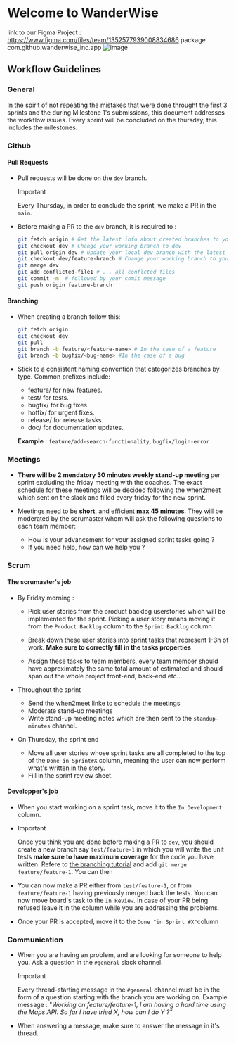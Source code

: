 # Welcome to WanderWise
link to our Figma Project : https://www.figma.com/files/team/1352577939008834686
package com.github.wanderwise_inc.app
![image](https://github.com/WanderWise-Inc/app/assets/56965479/494fe0de-c2c8-4947-be26-5f204a76f564)


## Workflow Guidelines 
### General
In the spirit of not repeating the mistakes that were done throught the first 3 sprints and the during Milestone 1's submissions, this document addresses the workflow issues. Every sprint will be concluded on the thursday, this includes the milestones.


### Github
#### Pull Requests

-  Pull requests will be done on the `dev` branch. 
    > [!IMPORTANT]  
    > Every Thursday, in order to conclude the sprint, we make a PR in the `main`.
-  Before making a PR to the `dev` branch, it is required to :

    ```bash
    git fetch origin # Get the latest info about created branches to your local env.
    git checkout dev # Change your working branch to dev
    git pull origin dev # Update your local dev branch with the latest changes.
    git checkout dev/feature-branch # Change your working branch to your feature branch
    git merge dev
    git add conflicted-file1 # ... all conflcted files
    git commit -m  # followed by your comit message
    git push origin feature-branch 
    ````
#### Branching
- When creating a branch follow this:

    ```bash
    git fetch origin
    git checkout dev
    git pull 
    git branch -b feature/<feature-name> # In the case of a feature
    git branch -b bugfix/<bug-name> #In the case of a bug
    ```

- Stick to a consistent naming convention that categorizes branches by type. Common prefixes include:
    - feature/ for new features.
    - test/ for tests.
    - bugfix/ for bug fixes.
    - hotfix/ for urgent fixes.
    - release/ for release tasks.
    - doc/ for documentation updates.

    **Example** : `feature/add-search-functionality`, `bugfix/login-error`


### Meetings
- **There will be 2 mendatory 30 minutes weekly stand-up meeting** per sprint excluding the friday meeting with the coaches. The exact schedule for these meetings will be decided following the when2meet which sent on the slack and filled every friday for the new sprint.

- Meetings need to be **short**, and efficient **max 45 minutes**.  They will be moderated by the scrumaster whom will ask the following questions to each team member:
    - How is your advancement for your assigned sprint tasks going ?
    - If you need help, how can we help you ?

### Scrum

#### The scrumaster's job 
- By Friday morning :
    - Pick user stories from the product backlog userstories which will be implemented for the sprint. Picking a user story means moving it from the `Product Backlog` column to the `Sprint Backlog` column

    - Break down these user stories into sprint tasks that represent 1-3h of work. **Make sure to correctly fill in the tasks properties**

    - Assign these tasks to team members, every team member should have approximately the same total amount of estimated and should span out the whole project front-end, back-end etc...

- Throughout the sprint
    - Send the when2meet linke to schedule the meetings
    - Moderate stand-up meetings
    - Write stand-up meeting notes which are then sent to the `standup-minutes` channel.
- On Thursday, the sprint end
    - Move all user stories whose sprint tasks are all completed to the top of the `Done in Sprint#X` column, meaning the user can now perform what's written in the story.
    - Fill in the sprint review sheet.

#### Developper's job
- When you start working on a sprint task, move it to the `In Development` column.
-   > [!IMPORTANT]  
    > Once you think you are done before making a PR to `dev`, you should create a new branch say `test/feature-1` in which you will write the unit tests **make sure to have maximum coverage** for the code you have written. Refere to [the branching tutorial](#branching) and add `git merge feature/feature-1`. You can then

- You can now make a PR either from `test/feature-1`, or from `feature/feature-1` having previously merged back the tests. You can now move board's task to the `In Review`. In case of your PR being refused leave it in the column while you are addressing the problems.

- Once your PR is accepted, move it to the `Done "in Sprint #X"`column 

### Communication 
- When you are having an problem, and are looking for someone to help you. Ask a question in the `#general` slack channel. 
    > [!IMPORTANT]  
    > Every thread-starting message in the `#general` channel must be in the form of a question starting with the branch you are working on. Example message : "*Working on feature/feature-1, I am having a hard time using
 the Maps API. So far I have tried X, how can I do Y ?"*
- When answering a message, make sure to answer the message in it's thread.
